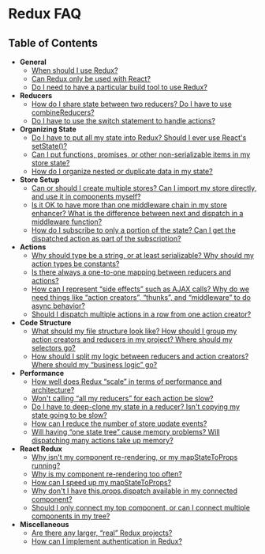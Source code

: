 # Redux FAQ

## Table of Contents

- **General**
  - <a id="general-when-to-use"></a>[When should I use Redux?](faq/General.md#general-when-to-use) 
  - <a id="general-only-react"></a>[Can Redux only be used with React?](faq/General.md#general-only-react) 
  - <a id="general-build-tools"></a>[Do I need to have a particular build tool to use Redux?](faq/General.md#general-build-tools) 
- **Reducers**
  - <a id="reducers-share-state"></a>[How do I share state between two reducers? Do I have to use combineReducers?](faq/Reducers.md#reducers-share-state) 
  - <a id="reducers-use-switch"></a>[Do I have to use the switch statement to handle actions?](faq/Reducers.md#reducers-use-switch) 
- **Organizing State**
  - <a id="organizing-state-only-redux-state"></a>[Do I have to put all my state into Redux? Should I ever use React's setState()?](faq/OrganizingState.md#organizing-state-only-redux-state) 
  - <a id="organizing-state-non-serializable"></a>[Can I put functions, promises, or other non-serializable items in my store state?](faq/OrganizingState.md#organizing-state-non-serializable) 
  - <a id="organizing-state-nested-data"></a>[How do I organize nested or duplicate data in my state?](faq/OrganizingState.md#organizing-state-nested-data) 
- **Store Setup**
  - <a id="store-setup-multiple-stores"></a>[Can or should I create multiple stores? Can I import my store directly, and use it in components myself?](faq/StoreSetup.md#store-setup-multiple-stores) 
  - <a id="store-setup-middleware-chains"></a>[Is it OK to have more than one middleware chain in my store enhancer? What is the difference between next and dispatch in a middleware function?](faq/StoreSetup.md#store-setup-middleware-chains) 
  - <a id="store-setup-subscriptions"></a>[How do I subscribe to only a portion of the state? Can I get the dispatched action as part of the subscription?](faq/StoreSetup.md#store-setup-subscriptions) 
- **Actions**
  - <a id="actions-string-constants"></a>[Why should type be a string, or at least serializable? Why should my action types be constants?](faq/Actions.md#actions-string-constants) 
  - <a id="actions-reducer-mappings"></a>[Is there always a one-to-one mapping between reducers and actions?](faq/Actions.md#actions-reducer-mappings)
  - <a id="actions-side-effects"></a>[How can I represent “side effects” such as AJAX calls? Why do we need things like “action creators”, “thunks”, and “middleware” to do async behavior?](faq/Actions.md#actions-side-effects) 
  - <a id="actions-multiple-actions"></a>[Should I dispatch multiple actions in a row from one action creator?](faq/Actions.md#actions-multiple-actions) 
- **Code Structure**  
  - <a id="structure-file-structure"></a>[What should my file structure look like? How should I group my action creators and reducers in my project? Where should my selectors go?](faq/CodeStructure.md#structure-file-structure)
  - <a id="structure-business-logic"></a>[How should I split my logic between reducers and action creators? Where should my “business logic” go?](faq/CodeStructure.md#structure-business-logic) 
- **Performance**
  - <a id="performance-scaling"></a>[How well does Redux “scale” in terms of performance and architecture?](faq/Performance.md#performance-scaling)
  - <a id="performance-all-reducers"></a>[Won't calling “all my reducers” for each action be slow?](faq/Performance.md#performance-all-reducers)
  - <a id="performance-clone-state"></a>[Do I have to deep-clone my state in a reducer? Isn't copying my state going to be slow?](faq/Performance.md#performance-clone-state)
  - <a id="performance-update-events"></a>[How can I reduce the number of store update events?](faq/Performance.md#performance-update-events)
  - <a id="performance-state-memory"></a>[Will having “one state tree” cause memory problems? Will dispatching many actions take up memory?](faq/Performance.md#performance-state-memory)
- **React Redux**
  - <a id="react-not-rerendering"></a>[Why isn't my component re-rendering, or my mapStateToProps running?](faq/ReactRedux.m#react-not-rerendering)
  - <a id="react-rendering-too-often"></a>[Why is my component re-rendering too often?](faq/ReactRedux.m#react-rendering-too-often)
  - <a id="react-mapstate-speed"></a>[How can I speed up my mapStateToProps?](faq/ReactRedux.m#react-mapstate-speed)
  - <a id="react-props-dispatch"></a>[Why don't I have this.props.dispatch available in my connected component?](faq/ReactRedux.m#react-props-dispatch)
  - <a id="react-multiple-components"></a>[Should I only connect my top component, or can I connect multiple components in my tree?](faq/ReactRedux.m#react-multiple-components)
- **Miscellaneous**
  - <a id="miscellaneous-real-projects"></a>[Are there any larger, “real” Redux projects?](faq/Miscellaneous.md#miscellaneous-real-projects)
  - <a id="miscellaneous-authentication"></a>[How can I implement authentication in Redux?](faq/Miscellaneous.md#miscellaneous-authentication)


